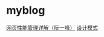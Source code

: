 # myblog

[网页性能管理详解（阮一峰）](http://www.tuicool.com/articles/UfqiQvf)
[设计模式](http://web.jobbole.com/29454/)
